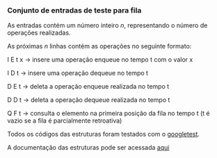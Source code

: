 ### Conjunto de entradas de teste para fila

As entradas contém um número inteiro $n$, representando o número de operações realizadas. 

As próximas $n$ linhas contém as operações no seguinte formato:

I E t x -> insere uma operação enqueue no tempo t com o valor x

I D t -> insere uma operação dequeue no tempo t

D E t -> deleta a operação enqueue realizada no tempo t

D D t -> deleta a operação dequeue realizada no tempo t

Q F t -> consulta o elemento na primeira posição da fila no tempo t (t é vazio se a fila é parcialmente retroativa)

Todos os códigos das estruturas foram testados com o [googletest](https://github.com/google/googletest/). 

A documentação das estruturas pode ser acessada [aqui](https://juniorandrade1.github.io/Master/)
